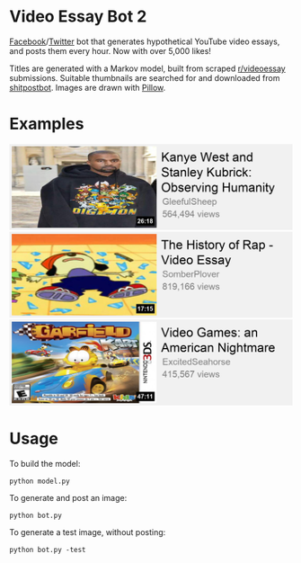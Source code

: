 # Video Essay Bot 2
[Facebook](https://www.facebook.com/videoessaybot)/[Twitter](
https://twitter.com/breadtubebot) bot that generates hypothetical YouTube video essays, and posts them every hour. Now with over 5,000 likes!

Titles are generated with a Markov model, built from scraped [r/videoessay](https://www.reddit.com/r/videoessay/) submissions. Suitable thumbnails are searched for and downloaded from [shitpostbot](https://www.shitpostbot.com/). Images are drawn with [Pillow](https://github.com/python-pillow/Pillow).

# Examples
![ex1](/examples/ex1.png)
![ex2](/examples/ex2.png)
![ex3](/examples/ex3.png)

# Usage
To build the model:
```
python model.py
```
To generate and post an image:
```
python bot.py
```
To generate a test image, without posting:
```
python bot.py -test
```
